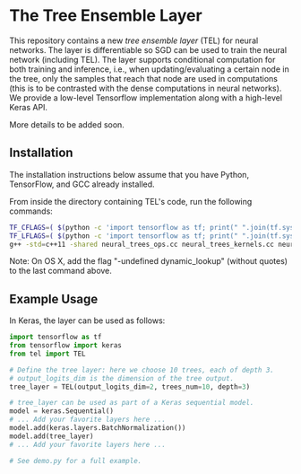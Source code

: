 # The Tree Ensemble Layer

This repository contains a new *tree ensemble layer* (TEL) for neural networks. The layer is differentiable so SGD can be used to train the neural network (including TEL). The layer supports conditional computation for both training and inference, i.e., when updating/evaluating a certain node in the tree, only the samples that reach that node are used in computations (this is to be contrasted with the dense computations in neural networks). We provide a low-level Tensorflow implementation along with a high-level Keras API.

More details to be added soon.

## Installation
The installation instructions below assume that you have Python, TensorFlow, and GCC already installed.

From inside the directory containing TEL's code, run the following commands:
```bash
TF_CFLAGS=( $(python -c 'import tensorflow as tf; print(" ".join(tf.sysconfig.get_compile_flags()))') )
TF_LFLAGS=( $(python -c 'import tensorflow as tf; print(" ".join(tf.sysconfig.get_link_flags()))') )
g++ -std=c++11 -shared neural_trees_ops.cc neural_trees_kernels.cc neural_trees_helpers.cc -o neural_trees_ops.so -fPIC ${TF_CFLAGS[@]} ${TF_LFLAGS[@]} -O2
```
Note: On OS X, add the flag "-undefined dynamic_lookup" (without quotes) to the last command above.

## Example Usage
In Keras, the layer can be used as follows:
```python
import tensorflow as tf
from tensorflow import keras
from tel import TEL

# Define the tree layer: here we choose 10 trees, each of depth 3.
# output_logits_dim is the dimension of the tree output.
tree_layer = TEL(output_logits_dim=2, trees_num=10, depth=3)

# tree_layer can be used as part of a Keras sequential model.
model = keras.Sequential()
# ... Add your favorite layers here ...
model.add(keras.layers.BatchNormalization())
model.add(tree_layer)
# ... Add your favorite layers here ...

# See demo.py for a full example.
